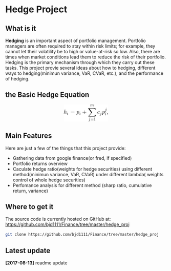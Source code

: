 Hedge Project
==========

## What is it

**Hedging** is an important aspect of portfolio management. Portfolio 
managers are often required to stay within risk limits; for example, 
they cannot let their volatility be to high or value-at-risk so low. 
Also, there are times when market conditions lead them to reduce the 
risk of their portfolio. Hedging is the primary mechanism through which 
they carry out these tasks. This project provie several ideas about how to 
hedging, different ways to hedging(minimun variance, VaR, CVaR, etc.), and 
the performance of hedging. 

## the Basic Hedge Equation
<div align="center">
  <img src="https://github.com/bjd1111/Finance/blob/master/hedge_proj/doc/formula.gif"><br>
</div>



## Main Features
Here are just a few of the things that this project provide:

  - Gathering data from google finance(or fred, if specified)
  - Portfolio returns overview
  - Caculate hedge ratio(weights for hedge securities) using different method(minimun variance, VaR, CVaR) under different lambda(           weights control of whole hedge securities)
  - Perfomance analysis for different method (sharp ratio, cumulative return, variance)
  
## Where to get it
The source code is currently hosted on GitHub at:
https://github.com/bjd1111/Finance/tree/master/hedge_proj


```sh
git clone https://github.com/bjd1111/Finance/tree/master/hedge_proj
```

## Latest update
**[2017-08-13]** readme update


